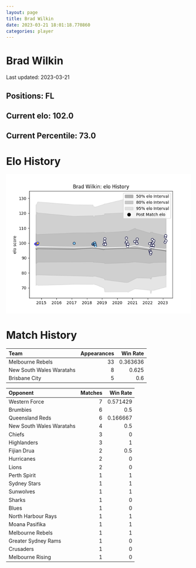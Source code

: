 ```yaml
---  
layout: page  
title: Brad Wilkin  
date: 2023-03-21 18:01:18.770860  
categories: player  
---
```

# Brad Wilkin


Last updated: 2023-03-21
## Positions: FL

## Current elo: 102.0

## Current Percentile: 73.0

# Elo History


![elo history](history_BradWilkin.png)
# Match History


| Team                     |   Appearances |   Win Rate |
|:-------------------------|--------------:|-----------:|
| Melbourne Rebels         |            33 |   0.363636 |
| New South Wales Waratahs |             8 |   0.625    |
| Brisbane City            |             5 |   0.6      |

| Opponent                 |   Matches |   Win Rate |
|:-------------------------|----------:|-----------:|
| Western Force            |         7 |   0.571429 |
| Brumbies                 |         6 |   0.5      |
| Queensland Reds          |         6 |   0.166667 |
| New South Wales Waratahs |         4 |   0.5      |
| Chiefs                   |         3 |   0        |
| Highlanders              |         3 |   1        |
| Fijian Drua              |         2 |   0.5      |
| Hurricanes               |         2 |   0        |
| Lions                    |         2 |   0        |
| Perth Spirit             |         1 |   1        |
| Sydney Stars             |         1 |   1        |
| Sunwolves                |         1 |   1        |
| Sharks                   |         1 |   0        |
| Blues                    |         1 |   0        |
| North Harbour Rays       |         1 |   1        |
| Moana Pasifika           |         1 |   1        |
| Melbourne Rebels         |         1 |   1        |
| Greater Sydney Rams      |         1 |   0        |
| Crusaders                |         1 |   0        |
| Melbourne Rising         |         1 |   0        |